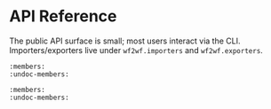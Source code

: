# API Reference

The public API surface is small; most users interact via the CLI.  Importers/exporters live under `wf2wf.importers` and `wf2wf.exporters`.

```{automodule} wf2wf.core
:members:
:undoc-members:
```

```{automodule} wf2wf.environ
:members:
:undoc-members:
``` 